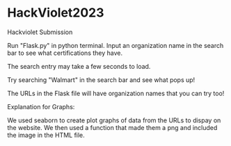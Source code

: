 # HackViolet2023
Hackviolet Submission

Run "Flask.py" in python terminal.
Input an organization name in the search bar to see
what certifications they have.

The search entry may take a few seconds to load.

Try searching "Walmart" in the search bar and see what pops up!

The URLs in the Flask file will have organization names that you can try too!

Explanation for Graphs:

We used seaborn to create plot graphs of data from the URLs to dispay on the website.
We then used a function that made them a png and included the image in the HTML file.


